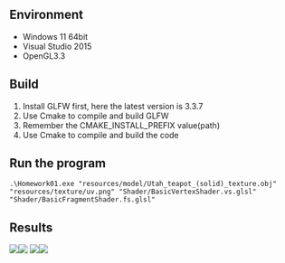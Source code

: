 ## Environment
- Windows 11 64bit
- Visual Studio 2015
- OpenGL3.3

## Build
1. Install GLFW first, here the latest version is 3.3.7
2. Use Cmake to compile and build GLFW
3. Remember the CMAKE_INSTALL_PREFIX value(path)
4. Use Cmake to compile and build the code

## Run the program
```!
.\Homework01.exe "resources/model/Utah_teapot_(solid)_texture.obj" "resources/texture/uv.png" "Shader/BasicVertexShader.vs.glsl" "Shader/BasicFragmentShader.fs.glsl"
```
## Results
![](https://i.imgur.com/4Imec3p.png)![](https://i.imgur.com/iP905Y4.png)
![](https://i.imgur.com/pkfK2qd.png)![](https://i.imgur.com/PVC41nG.png)
